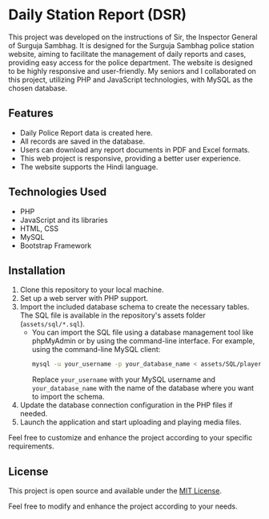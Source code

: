 # Daily Station Report (DSR)

This project was developed on the instructions of Sir, the Inspector General of Surguja Sambhag. It is designed for the Surguja Sambhag police station website, aiming to facilitate the management of daily reports and cases, providing easy access for the police department. The website is designed to be highly responsive and user-friendly. My seniors and I collaborated on this project, utilizing PHP and JavaScript technologies, with MySQL as the chosen database.

## Features
- Daily Police Report data is created here.
- All records are saved in the database.
- Users can download any report documents in PDF and Excel formats.
- This web project is responsive, providing a better user experience.
- The website supports the Hindi language.

## Technologies Used
- PHP
- JavaScript and its libraries
- HTML, CSS
- MySQL
- Bootstrap Framework

## Installation
1. Clone this repository to your local machine.
2. Set up a web server with PHP support.
3. Import the included database schema to create the necessary tables. The SQL file is available in the repository's assets folder (`assets/sql/*.sql`).
   - You can import the SQL file using a database management tool like phpMyAdmin or by using the command-line interface. For example, using the command-line MySQL client:
     ```bash
     mysql -u your_username -p your_database_name < assets/SQL/player.sql
     ```
     Replace `your_username` with your MySQL username and `your_database_name` with the name of the database where you want to import the schema.
4. Update the database connection configuration in the PHP files if needed.
5. Launch the application and start uploading and playing media files.

Feel free to customize and enhance the project according to your specific requirements.

## License

This project is open source and available under the [MIT License](https://opensource.org/licenses/MIT).

Feel free to modify and enhance the project according to your needs.
